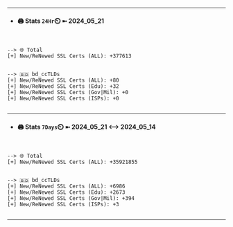 

---
- #### 🖨️ **Stats** `24Hr`⏲️ ➼ 2024_05_21
```console


--> 🌐 Total
[+] New/ReNewed SSL Certs (ALL): +377613


--> 🇧🇩 bd_ccTLDs
[+] New/ReNewed SSL Certs (ALL): +80
[+] New/ReNewed SSL Certs (Edu): +32
[+] New/ReNewed SSL Certs (Gov|Mil): +0
[+] New/ReNewed SSL Certs (ISPs): +0


```

---
- #### 🖨️ **Stats** `7Days`⏲️ ➼ 2024_05_21 <--> 2024_05_14
```console


--> 🌐 Total
[+] New/ReNewed SSL Certs (ALL): +35921855


--> 🇧🇩 bd_ccTLDs
[+] New/ReNewed SSL Certs (ALL): +6986
[+] New/ReNewed SSL Certs (Edu): +2673
[+] New/ReNewed SSL Certs (Gov|Mil): +394
[+] New/ReNewed SSL Certs (ISPs): +3


```

---

